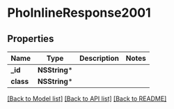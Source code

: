 # PhoInlineResponse2001

## Properties
Name | Type | Description | Notes
------------ | ------------- | ------------- | -------------
**_id** | **NSString*** |  | 
**class** | **NSString*** |  | 

[[Back to Model list]](../README.md#documentation-for-models) [[Back to API list]](../README.md#documentation-for-api-endpoints) [[Back to README]](../README.md)


